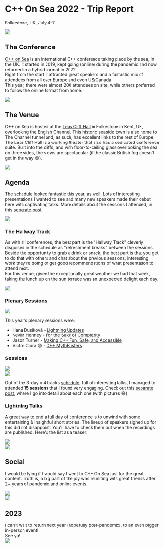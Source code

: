 # C++ On Sea 2022 - Trip Report
Folkestone, UK, July 4-7  

![](img/Folkestone.jpeg)  

## The Conference

[C++ on Sea](https://cpponsea.uk) is an international C++ conference taking place by the sea, in the UK. 
It started in 2019, kept going (online) during the pandemic and now returned in a hybrid format in 2022.  
Right from the start it attracted great speakers and a fantastic mix of attendees from all over Europe and even US/Canada.  
This year, there were almost 200 attendees on site, while others preferred to follow the online format from home. 

![](img/welcome.jpeg)  

## The Venue

C++ on Sea is hosted at the [Leas Cliff Hall](http://leascliffhall.co.uk) in Folkestone in Kent, UK, overlooking the English Channel. This historic seaside town is also home to The Channel tunnel and, as such, has excellent links to the rest of Europe.  
The Leas Cliff Hall is a working theater that also has a dedicated conference suite. Built into the cliffs, and with floor-to-ceiling glass overlooking the sea on three sides, the views are spectacular (if the classic British fog doesn't get in the way 😄). 

![](img/venue.jpeg)  

## Agenda

[The schedule](https://cpponsea.uk/2022/schedule/) looked fantastic this year, as well. Lots of interesting presentations I wanted to see and many new speakers made their debut here with captivating talks. More details about the sessions I attended, in this [separate post](./sessions.html). 

![](img/sched.jpeg)  

### The Hallway Track

As with all conferences, the best part is the "Hallway Track" cleverly disguised in the schedule as "refreshment breaks" between the sessions. Beside the opportunity to grab a drink or snack, the best part is that you get to do that with others and chat about the previous sessions, interesting work they're doing or get good recommendations of what presentation to attend next.  
For this venue, given the exceptionally great weather we had that week, taking the lunch up on the sun terrace was an unexpected delight each day. 

![](img/reception.jpeg)  

### Plenary Sessions

![](img/keynote_kevlin.jpeg)  

This year's plenary sessions were: 
- Hana Dusíková - [Lightning Updates](https://cpponsea.uk/2022/sessions/keynote-lightning-updates.html)
- Kevlin Henney - [For the Sake of Complexity](https://cpponsea.uk/2022/sessions/midnote-for-the-sake-of-complexity.html)
- Jason Turner - [Making C++ Fun, Safe, and Accessible](https://cpponsea.uk/2022/sessions/endnote-making-cpp-fun-safe-and-accessible.html)
- Victor Ciura 😄 - [C++ MythBusters](https://cpponsea.uk/2022/sessions/plenary-cpp-mythbusters.html)  

### Sessions 

![](img/thumb_1.png)  
![](img/thumb_2.png)  

Out of the 3-day x 4 tracks [schedule](https://cpponsea.uk/2022/schedule/), full of interesting talks, I managed to attended **15 sessions** that I found very engaging. Check out this [separate post](./sessions.html), where I go into detail about each one (with pictures 😄).  

### Lightning Talks  

A great way to end a full day of conference is to unwind with some entertaining & insightful short stories. The lineup of speakers signed up for this did not disappoint. You'll have to check them out when the recordings are published. Here's the list as a teaser:  

![](img/lightning_talks.jpeg)  
![](img/lightning_talks_list.jpeg)  

## Social

I would be lying if I would say I went to C++ On Sea just for the great content. Truth is, a big part of the joy was reuniting with great friends after 2+ years of pandemic and online events. 

![](img/buds1.jpeg)  
![](img/buds2.jpeg)  

## 2023 

I can't wait to return next year (hopefully post-pandemic), to an even bigger in-person event!  
See ya!  
![](img/lighthouse.jpeg)  

